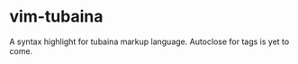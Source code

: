 vim-tubaina
===========

A syntax highlight for tubaina markup language.
Autoclose for tags is yet to come.
